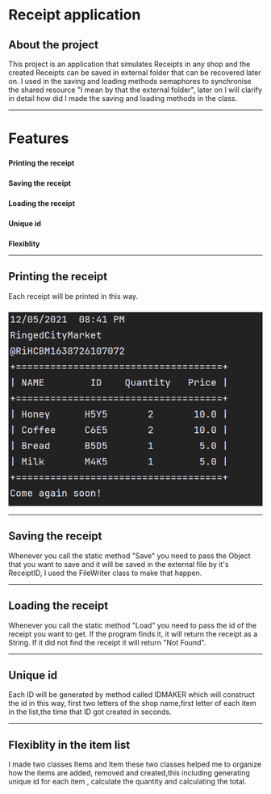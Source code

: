 # Receipt application


## **About the project**
This project is an application that simulates Receipts in any shop and the created Receipts can be saved in external folder that can be recovered later on.
I used in the saving and loading methods semaphores to synchronise the shared resource "I mean by that the external folder", later on I will clarify in detail how did I made the saving and loading methods in the class.
____
# **Features**

###
**Printing the receipt**
###
**Saving the receipt**
###
**Loading the receipt**
###
**Unique id**
###
**Flexiblity**

___
## Printing the receipt

Each receipt will be printed in this way.
###
###
![image-0](https://github.com/ThomasTheCoder7/Receipt/blob/master/EXAMPLE.png?raw=true%27%3E)
___


## Saving the receipt
Whenever you call the static method "Save" you need to pass the Object that you want to save and it will be saved in the external file by it's ReceiptID, I used the FileWriter class to make that happen.
___
## Loading the receipt
Whenever you call the static method "Load" you need to pass the id of the receipt you want to get. If the program finds it, it will return the receipt as a String. If it did not find the receipt it will return "Not Found".
___
## Unique id
Each ID will be generated by method called IDMAKER which will construct the id in this way, first two letters of the shop name,first letter of each item in the list,the time that ID got created in seconds.
___
## Flexiblity in the item list
I made two classes Items and Item these two classes helped me to organize how the items are added, removed and created,this including generating unique id for each item , calculate the quantity and calculating the total.
